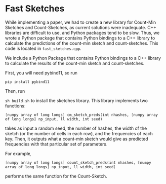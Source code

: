 # Fast Sketches

While implementing a paper, we had to create a new library for Count-Min Sketches and Count-Sketches, as current solutions were inadequate. C++ libraries are difficult to use, and Python packages tend to be slow. Thus, we wrote a Python package that contains Python bindings to a C++ library to calculate the predictions of the count-min sketch and count-sketches. This code is located in `fast_sketches.cpp`.

We include a Python Package that contains Python bindings to a C++ library to calculate the results of the count-min sketch and count-sketches.

First, you will need pybind11, so run

`pip install pybind11`

Then, run

`sh build.sh` to install the sketches library. This library implements two functions:

```
[numpy array of long longs] cm_sketch_preds(int nhashes, [numpy array of long longs] np_input, ll width, int seed)
```

takes as input a random seed, the number of hashes, the width of the sketch (or the number of cells in each row), and the frequencies of each key. Then, it outputs what a count-min sketch would give as predicted frequencies with that particular set of parameters.

For example,

```
[numpy array of long longs] count_sketch_preds(int nhashes, [numpy array of long longs] np_input, ll width, int seed)
```

performs the same function for the Count-Sketch.
